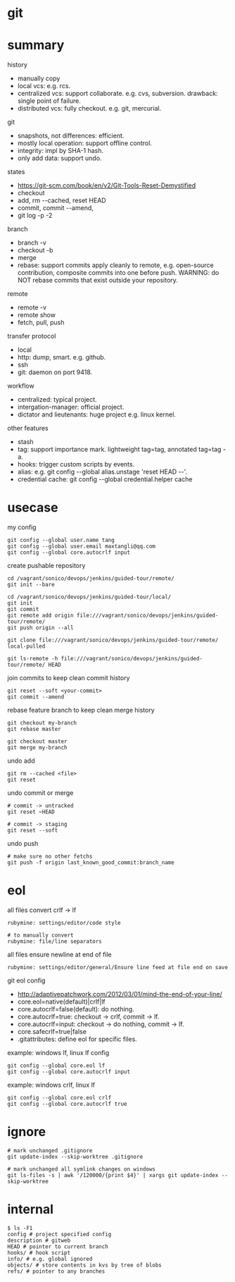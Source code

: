 # git

# summary

history
- manually copy
- local vcs: e.g. rcs.
- centralized vcs: support collaborate. e.g. cvs, subversion. drawback: single point of failure.
- distributed vcs: fully checkout. e.g. git, mercurial.

git
- snapshots, not differences: efficient.
- mostly local operation: support offline control.
- integrity: impl by SHA-1 hash.
- only add data: support undo.

states
- https://git-scm.com/book/en/v2/Git-Tools-Reset-Demystified
- checkout <file>
- add, rm --cached, reset HEAD <file>
- commit, commit --amend,
- git log -p -2 

branch
- branch -v
- checkout -b
- merge
- rebase: support commits apply cleanly to remote, e.g. open-source contribution, composite commits into one before push. WARNING: do NOT rebase commits that exist outside your repository.

remote
- remote -v
- remote show <remote>
- fetch, pull, push

transfer protocol
- local
- http: dump, smart. e.g. github.
- ssh
- git: daemon on port 9418.

workflow
- centralized: typical project.
- intergation-manager: official project.
- dictator and lieutenants: huge project e.g. linux kernel.

other features
- stash
- tag: support importance mark. lightweight tag=tag, annotated tag=tag -a.
- hooks: trigger custom scripts by events.
- alias: e.g. git config --global alias.unstage 'reset HEAD --'.
- credential cache: git config --global credential.helper cache

# usecase

my config
~~~~
git config --global user.name tang
git config --global user.email maxtangli@qq.com
git config --global core.autocrlf input
~~~~

create pushable repository
~~~~
cd /vagrant/sonico/devops/jenkins/guided-tour/remote/
git init --bare

cd /vagrant/sonico/devops/jenkins/guided-tour/local/
git init
git commit
git remote add origin file:///vagrant/sonico/devops/jenkins/guided-tour/remote/
git push origin --all

git clone file:///vagrant/sonico/devops/jenkins/guided-tour/remote/ local-pulled

git ls-remote -h file:///vagrant/sonico/devops/jenkins/guided-tour/remote/ HEAD
~~~~

join commits to keep clean commit history
~~~~
git reset --soft <your-commit>
git commit --amend
~~~~

rebase feature branch to keep clean merge history
~~~~
git checkout my-branch
git rebase master

git checkout master
git merge my-branch
~~~~

undo add
~~~~
git rm --cached <file>
git reset
~~~~

undo commit or merge
~~~~
# commit -> untracked
git reset ~HEAD

# commit -> staging
git reset --soft
~~~~

undo push
~~~~
# make sure no other fetchs
git push -f origin last_known_good_commit:branch_name
~~~~

# eol

all files convert crlf -> lf
~~~~
rubymine: settings/editor/code style

# to manually convert
rubymine: file/line separators
~~~~

all files ensure newline at end of file
~~~~
rubymine: settings/editor/general/Ensure line feed at file end on save
~~~~

git eol config
- http://adaptivepatchwork.com/2012/03/01/mind-the-end-of-your-line/
- core.eol=native(default)|crlf|lf
- core.autocrlf=false(default): do nothing.
- core.autocrlf=true: checkout -> crlf, commit -> lf.
- core.autocrlf=input: checkout -> do nothing, commit -> lf.
- core.safecrlf=true|false
- .gitattributes: define eol for specific files.

example: windows lf, linux lf config
~~~~
git config --global core.eol lf
git config --global core.autocrlf input
~~~~

example: windows crlf, linux lf
~~~~
git config --global core.eol crlf
git config --global core.autocrlf true
~~~~

# ignore

~~~~
# mark unchanged .gitignore
git update-index --skip-worktree .gitignore

# mark unchanged all symlink changes on windows
git ls-files -s | awk '/120000/{print $4}' | xargs git update-index --skip-worktree
~~~~

# internal

~~~~
$ ls -F1
config # project specified config
description # gitweb
HEAD # pointer to current branch
hooks/ # hook script
info/ # e.g. global ignored
objects/ # store contents in kvs by tree of blobs
refs/ # pointer to any branches
~~~~
